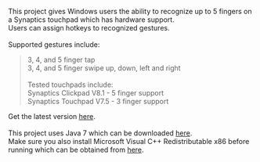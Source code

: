 This project gives Windows users the ability to recognize up to 5 fingers on a Synaptics touchpad which has hardware support.<br>
Users can assign hotkeys to recognized gestures.<br><br>
Supported gestures include:<br>
<blockquote>3, 4, and 5 finger tap<br>
3, 4, and 5 finger swipe up, down, left and right<br><br>
Tested touchpads include:<br>
Synaptics Clickpad V8.1 - 5 finger support<br>
Synaptics Touchpad V7.5 - 3 finger support<br></blockquote>

Get the latest version <a href='https://drive.google.com/folderview?id=0B4fJ04kc6tHRc1NpYWQtTk1jcm8&usp=sharing'>here<a />.<br>
<br>
This project uses Java 7 which can be downloaded <a href='https://www.java.com/en/'>here</a>.<br>
Make sure you also install Microsoft Visual C++ Redistributable x86 before running which can be obtained from <a href='http://www.microsoft.com/en-us/download/details.aspx?id=30679#'>here</a>.